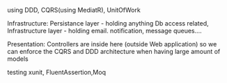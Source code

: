 using DDD, CQRS(using MediatR), UnitOfWork

Infrastructure:
	Persistance layer - holding anything Db access related, 
	Infrastructure layer - holding email. notification, message queues....

Presentation:
	Controllers are inside here (outside Web application) so we can enforce the CQRS and DDD architecture 
	when having large amount of models

testing xunit, FluentAssertion,Moq